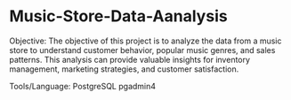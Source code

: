 # Music-Store-Data-Aanalysis

Objective:
The objective of this project is to analyze the data from a music store to understand customer behavior, popular music genres, and sales patterns. This analysis can provide valuable insights for inventory management, marketing strategies, and customer satisfaction.

Tools/Language:
PostgreSQL
pgadmin4
